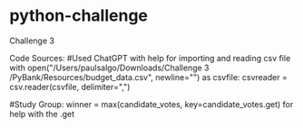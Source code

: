 # python-challenge
Challenge 3 

Code Sources:
#Used ChatGPT with help for importing and reading csv file
with open("/Users/paulsalgo/Downloads/Challenge 3 /PyBank/Resources/budget_data.csv", newline="") as csvfile:
    csvreader = csv.reader(csvfile, delimiter=",")

#Study Group:
winner = max(candidate_votes, key=candidate_votes.get)
  for help with the .get 
